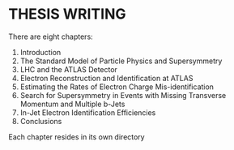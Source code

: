 # THESIS WRITING

There are eight chapters: 

1. Introduction 
2. The Standard Model of Particle Physics and Supersymmetry 
3. LHC and the ATLAS Detector 
4. Electron Reconstruction and Identification at ATLAS
5. Estimating the Rates of Electron Charge Mis-identification 
6. Search for Supersymmetry in Events with Missing Transverse Momentum and Multiple b-Jets 
7. In-Jet Electron Identification Efficiencies
8. Conclusions 

Each chapter resides in its own directory
